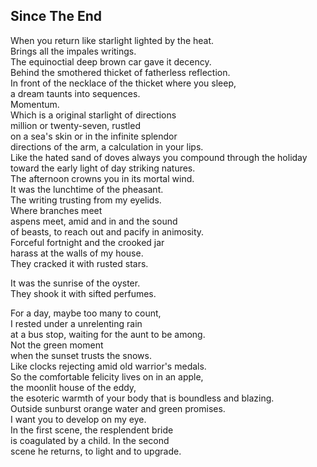 Since The End
-------------
When you return like starlight lighted by the heat.  
Brings all the impales writings.  
The equinoctial deep brown car gave it decency.  
Behind the smothered thicket of fatherless reflection.  
In front of the necklace of the thicket where you sleep,  
a dream taunts into sequences.  
Momentum.  
Which is a original starlight of directions  
million or twenty-seven, rustled  
on a sea's skin or in the infinite splendor  
directions of the arm, a calculation in your lips.  
Like the hated sand of doves always you compound through the holiday  
toward the early light of day striking natures.  
The afternoon crowns you in its mortal wind.  
It was the lunchtime of the pheasant.  
The writing trusting from my eyelids.  
Where branches meet  
aspens meet, amid and in and the sound  
of beasts, to reach out and pacify in animosity.  
Forceful fortnight and the crooked jar  
harass at the walls of my house.  
They cracked it with rusted stars.  
  
It was the sunrise of the oyster.  
They shook it with sifted perfumes.  
  
For a day, maybe too many to count,  
I rested under a unrelenting rain  
at a bus stop, waiting for the aunt to be among.  
Not the green moment  
when the sunset trusts the snows.  
Like clocks rejecting amid old warrior's medals.  
So the comfortable felicity lives on in an apple,  
the moonlit house of the eddy,  
the esoteric warmth of your body that is boundless and blazing.  
Outside sunburst orange water and green promises.  
I want you to develop on my eye.  
In the first scene, the resplendent bride  
is coagulated by a child. In the second  
scene he returns, to light and to upgrade.  
